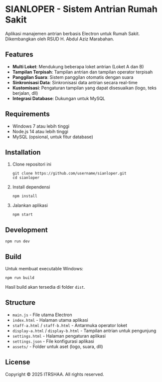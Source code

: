# SIANLOPER - Sistem Antrian Rumah Sakit

Aplikasi manajemen antrian berbasis Electron untuk Rumah Sakit. Dikembangkan oleh RSUD H. Abdul Aziz Marabahan.

## Features

- **Multi Loket**: Mendukung beberapa loket antrian (Loket A dan B)
- **Tampilan Terpisah**: Tampilan antrian dan tampilan operator terpisah
- **Panggilan Suara**: Sistem panggilan otomatis dengan suara
- **Sinkronisasi Data**: Sinkronisasi data antrian secara real-time
- **Kustomisasi**: Pengaturan tampilan yang dapat disesuaikan (logo, teks berjalan, dll)
- **Integrasi Database**: Dukungan untuk MySQL

## Requirements

- Windows 7 atau lebih tinggi
- Node.js 14 atau lebih tinggi
- MySQL (opsional, untuk fitur database)

## Installation

1. Clone repositori ini
   ```
   git clone https://github.com/username/sianloper.git
   cd sianloper
   ```

2. Install dependensi
   ```
   npm install
   ```

3. Jalankan aplikasi
   ```
   npm start
   ```

## Development

```
npm run dev
```

## Build 

Untuk membuat executable Windows:
```
npm run build
```

Hasil build akan tersedia di folder `dist`.

## Structure

- `main.js` - File utama Electron
- `index.html` - Halaman utama aplikasi
- `staff-a.html` / `staff-b.html` - Antarmuka operator loket
- `display-a.html` / `display-b.html` - Tampilan antrian untuk pengunjung
- `settings.html` - Halaman pengaturan aplikasi
- `settings.json` - File konfigurasi aplikasi
- `assets/` - Folder untuk aset (logo, suara, dll)

## License

Copyright © 2025 ITRSHAA. All rights reserved.
